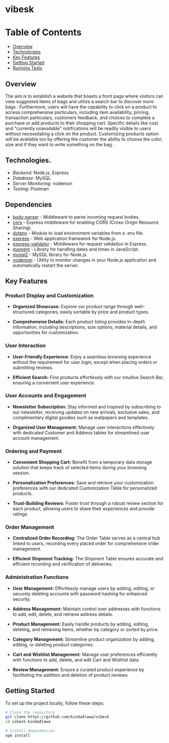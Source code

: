 # vibesk 
# Table of Contents

- [Overview](#overview)
- [Technologies](#technologies)
- [Key Features](#key-features)
- [Getting Started](#getting-started)
- [Running Tests](#running-tests)


## Overview

The aim is to establish a website that boasts a front page where visitors can view suggested items of bags and utilize a search bar to discover more bags . Furthermore, users will have the capability to click on a product to access comprehensive particulars, including item availability, pricing, transaction particulars, customers feedback, and choices to complete a purchase or add products to their shopping cart. Specific details like cost and "currently unavailable" notifications will be readily visible to users without necessitating a click on the product. Customizing products option will be available too by offering the customer the ability to choose the color, size and if they want to write something on the bag .  
  
## Technologies. 

- *Backend:* Node.js, Express
- *Database:* MySQL
- *Server Monitoring:* nodemon
- *Testing:* Postman

## Dependencies

- [body-parser](https://www.npmjs.com/package/body-parser) - Middleware to parse incoming request bodies.
- [cors](https://www.npmjs.com/package/cors) - Express middleware for enabling CORS (Cross-Origin Resource Sharing).
- [dotenv](https://www.npmjs.com/package/dotenv) - Module to load environment variables from a .env file.
- [express](https://www.npmjs.com/package/express) - Web application framework for Node.js.
- [express-validator](https://www.npmjs.com/package/express-validator) - Middleware for request validation in Express.
- [moment](https://www.npmjs.com/package/moment) - Library for handling dates and times in JavaScript.
- [mysql2](https://www.npmjs.com/package/mysql2) - MySQL library for Node.js.
- [nodemon](https://www.npmjs.com/package/nodemon) - Utility to monitor changes in your Node.js application and automatically restart the server.


## Key Features

### Product Display and Customization

- **Organized Showcase:** Explore our product range through well-structured categories, easily sortable by price and product types.
  
- **Comprehensive Details:** Each product listing provides in-depth information, including descriptions, size options, material details, and opportunities for customization.

### User Interaction

- **User-Friendly Experience:** Enjoy a seamless browsing experience without the requirement for user login, except when placing orders or submitting reviews.

- **Efficient Search:** Find products effortlessly with our intuitive Search Bar, ensuring a convenient user experience.

### User Accounts and Engagement

- **Newsletter Subscription:** Stay informed and inspired by subscribing to our newsletter, receiving updates on new arrivals, exclusive sales, and complimentary digital goodies such as wallpapers and templates.

- **Organized User Management:** Manage user interactions effectively with dedicated Customer and Address tables for streamlined user account management.

### Ordering and Payment

- **Convenient Shopping Cart:** Benefit from a temporary data storage solution that keeps track of selected items during your browsing session.

- **Personalization Preferences:** Save and retrieve your customization preferences with our dedicated Customization Table for personalized products.

- **Trust-Building Reviews:** Foster trust through a robust review section for each product, allowing users to share their experiences and provide ratings.

### Order Management

- **Centralized Order Recording:** The Order Table serves as a central hub linked to users, recording every placed order for comprehensive order management.

- **Efficient Shipment Tracking:** The Shipment Table ensures accurate and efficient recording and verification of deliveries.

### Administration Functions

- **User Management:** Effortlessly manage users by adding, editing, or securely deleting accounts with password hashing for enhanced security.

- **Address Management:** Maintain control over addresses with functions to add, edit, delete, and retrieve address details.

- **Product Management:** Easily handle products by adding, editing, deleting, and retrieving items, whether by category or sorted by price.

- **Category Management:** Streamline product organization by adding, editing, or deleting product categories.

- **Cart and Wishlist Management:** Manage user preferences efficiently with functions to add, delete, and edit Cart and Wishlist data.

- **Review Management:** Ensure a curated product experience by facilitating the addition and deletion of product reviews.



## Getting Started

To set up the project locally, follow these steps:

```bash
# Clone the repository
git clone https://github.com/kindaAlawa/vibesk
cd vibesk-kindaAlawa

# Install dependencies
npm install
